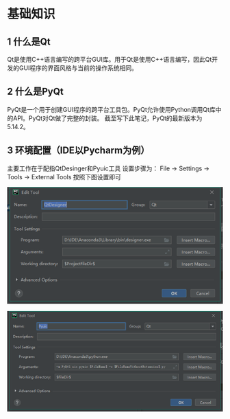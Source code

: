 # 基础知识

## 1 什么是Qt
Qt是使用C++语言编写的跨平台GUI库。用于Qt是使用C++语言编写，因此Qt开发的GUI程序的界面风格与当前的操作系统相同。

## 2 什么是PyQt
PyQt是一个用于创建GUI程序的跨平台工具包。PyQt允许使用Python调用Qt库中的API。PyQt对Qt做了完整的封装。
截至写下此笔记，PyQt的最新版本为5.14.2。

## 3 环境配置（IDE以Pycharm为例）
主要工作在于配指QtDesinger和Pyuic工具
设置步骤为：
File -> Settings -> Tools -> External Tools
按照下图设置即可

![QtDesigner](./src/QtDesigner.png)

![Pyuic](./src/Pyuic.png)